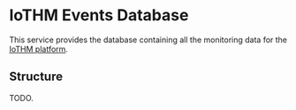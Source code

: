 # IoTHM Events Database

This service provides the database containing all the monitoring data for the
[IoTHM platform](../README.md).

## Structure

TODO.

